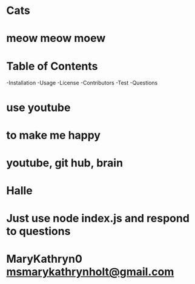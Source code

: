 

# Cats
# meow meow moew

# Table of Contents
  -Installation
  -Usage
  -License
  -Contributors
  -Test
  -Questions

# use youtube
# to make me happy
# youtube, git hub, brain
# Halle
# Just use node index.js and respond to questions
# MaryKathryn0 msmarykathrynholt@gmail.com
    
